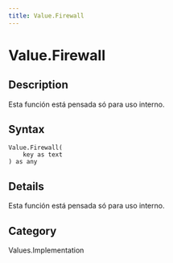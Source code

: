 ```yaml
---
title: Value.Firewall
---
```


# Value.Firewall


## Description

Esta función está pensada só para uso interno.


## Syntax

```powerquery
Value.Firewall(
    key as text
) as any
```


## Details

Esta función está pensada só para uso interno.



## Category
Values.Implementation
